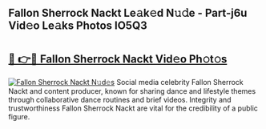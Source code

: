 ## Fallon Sherrock Nackt Le𝚊k𝚎d N𝚞𝚍e - Part-j6u Vid𝚎o Le𝚊ks Photos IO5Q3

# <h2><a href="http://fb8atr.evod.top/?m=Fallon+Sherrock+Nackt">🔗 👉🔴 Fallon Sherrock Nackt Vid𝚎o Ph𝚘t𝚘s</a></h2>

[![Fallon Sherrock Nackt N𝚞d𝚎s](https://i.imgur.com/8V9OHl7.gif)](http://fb8atr.evod.top/?m=Fallon+Sherrock+Nackt)
Social media celebrity Fallon Sherrock Nackt and content producer, known for sharing dance and lifestyle themes through collaborative dance routines and brief videos. Integrity and trustworthiness Fallon Sherrock Nackt are vital for the credibility of a public figure. 
